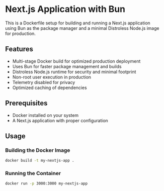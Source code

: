 # Next.js Application with Bun

This is a Dockerfile setup for building and running a Next.js application using Bun as the package manager and a minimal Distroless Node.js image for production.

## Features

- Multi-stage Docker build for optimized production deployment
- Uses Bun for faster package management and builds
- Distroless Node.js runtime for security and minimal footprint
- Non-root user execution in production
- Telemetry disabled for privacy
- Optimized caching of dependencies

## Prerequisites

- Docker installed on your system
- A Next.js application with proper configuration

## Usage

### Building the Docker Image

```bash
docker build -t my-nextjs-app .
```

### Running the Container

```bash
docker run -p 3000:3000 my-nextjs-app
```
